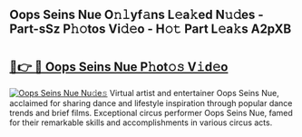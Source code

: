 ## Oops Seins Nue O𝚗𝚕yf𝚊ns L𝚎a𝚔ed N𝚞𝚍es - Part-sSz P𝚑𝚘tos Vi𝚍𝚎o - H𝚘𝚝 Part L𝚎a𝚔s A2pXB

# <h2><a href="http://kfbtv5k.oniu.top/?m=Oops+Seins+Nue">🔗👉 🔴 Oops Seins Nue P𝚑ot𝚘𝚜 V𝚒d𝚎o</a></h2>

[![Oops Seins Nue Nu𝚍e𝚜](https://i.imgur.com/0qMVB7G.gif)](http://kfbtv5k.oniu.top/?m=Oops+Seins+Nue)
Virtual artist and entertainer Oops Seins Nue, acclaimed for sharing dance and lifestyle inspiration through popular dance trends and brief films. Exceptional circus performer Oops Seins Nue, famed for their remarkable skills and accomplishments in various circus acts.  

